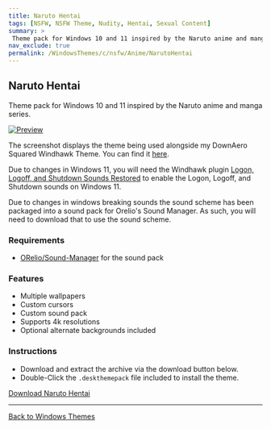 ```yaml
---
title: Naruto Hentai
tags: [NSFW, NSFW Theme, Nudity, Hentai, Sexual Content]
summary: >
 Theme pack for Windows 10 and 11 inspired by the Naruto anime and manga series.
nav_exclude: true
permalink: /WindowsThemes/c/nsfw/Anime/NarutoHentai
---
```


## Naruto Hentai
Theme pack for Windows 10 and 11 inspired by the Naruto anime and manga series.

[![Preview](https://gitlab.com/the-back-room/deskthemepacks/nsfw/naruto-hentai/-/raw/main/Extras/Preview.bmp)](https://gitlab.com/the-back-room/deskthemepacks/nsfw/naruto-hentai/-/raw/main/Extras/Preview.bmp)

The screenshot displays the theme being used alongside my DownAero Squared Windhawk Theme. You can find it [here](https://the-back-room.info/WindowsThemes/WindhawkThemes/DownAeroSquared).

Due to changes in Windows 11, you will need the Windhawk plugin [Logon, Logoff, and Shutdown Sounds Restored](https://windhawk.net/mods/logon-logoff-shutdown-sounds) to enable the Logon, Logoff, and Shutdown sounds on Windows 11.

Due to changes in windows breaking sounds the sound scheme has been packaged into a sound pack for Orelio's Sound Manager. As such, you will need to download that to use the sound scheme.

### Requirements

- [ORelio/Sound-Manager](https://github.com/ORelio/Sound-Manager) for the sound pack

### Features

- Multiple wallpapers
- Custom cursors
- Custom sound pack
- Supports 4k resolutions
- Optional alternate backgrounds included

### Instructions

- Download and extract the archive via the download button below.
- Double-Click the `.deskthemepack` file included to install the theme.

<a href="https://gitlab.com/the-back-room/deskthemepacks/nsfw/naruto-hentai/-/archive/main/naruto-hentai-main.zip" class="btn btn--primary btn--lg" target="_blank" rel="noopener noreferrer">Download Naruto Hentai</a>

---

<a href="/WindowsThemes" class="btn btn--secondary btn--sm">Back to Windows Themes</a>